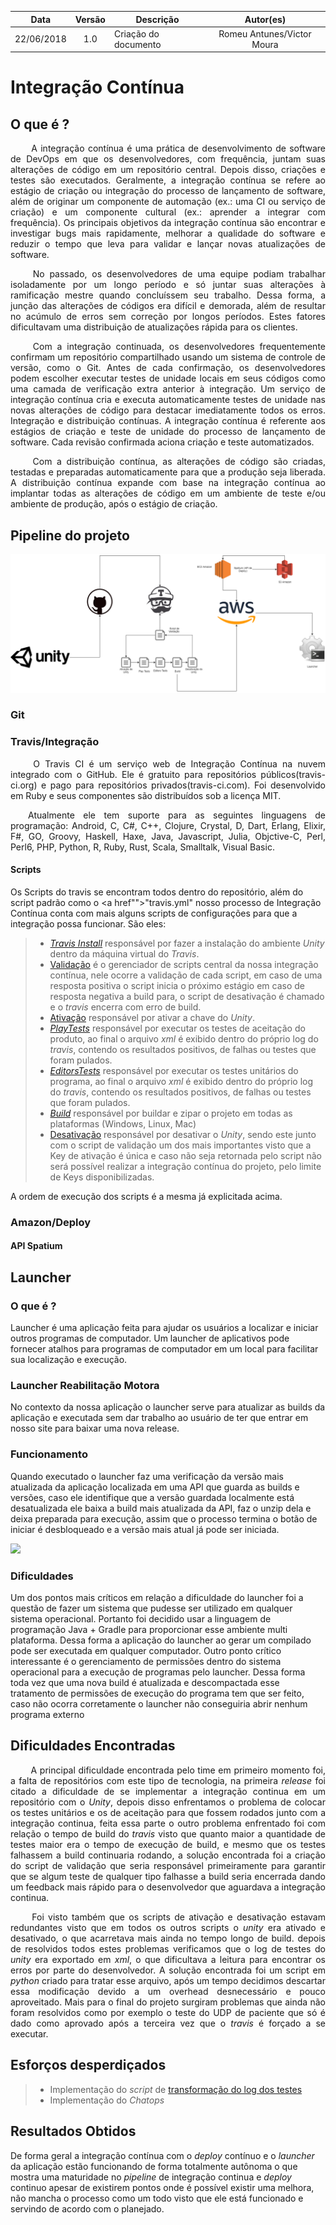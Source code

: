 | Data | Versão | Descrição | Autor(es) |
| :---: | :---: | --- | :---: |
| 22/06/2018 | 1.0 | Criação do documento| Romeu Antunes/Victor Moura |

# Integração Contínua

## O que é ?

<p align="justify">&emsp;&emsp; A integração contínua é uma prática de desenvolvimento de software de DevOps em que os desenvolvedores, com frequência, juntam suas alterações de código em um repositório central. Depois disso, criações e testes são executados. Geralmente, a integração contínua se refere ao estágio de criação ou integração do processo de lançamento de software, além de originar um componente de automação (ex.: uma CI ou serviço de criação) e um componente cultural (ex.: aprender a integrar com frequência). Os principais objetivos da integração contínua são encontrar e investigar bugs mais rapidamente, melhorar a qualidade do software e reduzir o tempo que leva para validar e lançar novas atualizações de software.</p>

<p align="justify">&emsp;&emsp; No passado, os desenvolvedores de uma equipe podiam trabalhar isoladamente por um longo período e só juntar suas alterações à ramificação mestre quando concluíssem seu trabalho. Dessa forma, a junção das alterações de códigos era difícil e demorada, além de resultar no acúmulo de erros sem correção por longos períodos. Estes fatores dificultavam uma distribuição de atualizações rápida para os clientes.</p>

<p align="justify">&emsp;&emsp; Com a integração continuada, os desenvolvedores frequentemente confirmam um repositório compartilhado usando um sistema de controle de versão, como o Git. Antes de cada confirmação, os desenvolvedores podem escolher executar testes de unidade locais em seus códigos como uma camada de verificação extra anterior à integração. Um serviço de integração contínua cria e executa automaticamente testes de unidade nas novas alterações de código para destacar imediatamente todos os erros.
Integração e distribuição contínuas.
A integração contínua é referente aos estágios de criação e teste de unidade do processo de lançamento de software. Cada revisão confirmada aciona criação e teste automatizados. </p>

<p align="justify">&emsp;&emsp; Com a distribuição contínua, as alterações de código são criadas, testadas e preparadas automaticamente para que a produção seja liberada. A distribuição contínua expande com base na integração contínua ao implantar todas as alterações de código em um ambiente de teste e/ou ambiente de produção, após o estágio de criação.</p>

## Pipeline do projeto
![](/docs/integracao_continua/Diagrama_CI.png)

### Git
### Travis/Integração

<p align="justify">&emsp;&emsp; O Travis CI é um serviço web de Integração Contínua na nuvem integrado com o GitHub. Ele é gratuito para repositórios públicos(travis-ci.org) e pago para repositórios privados(travis-ci.com). Foi desenvolvido em Ruby e seus componentes são distribuídos sob a licença MIT.</p>
<p align="justify">&emsp;&emsp;Atualmente ele tem suporte para as seguintes linguagens de programação: Android, C, C#, C++, Clojure, Crystal, D, Dart, Erlang, Elixir, F#, GO, Groovy, Haskell, Haxe, Java, Javascript, Julia, Objctive-C, Perl, Perl6, PHP, Python, R, Ruby, Rust, Scala, Smalltalk, Visual Basic. </p>

#### Scripts
Os Scripts do travis se encontram todos dentro do repositório, além do script padrão como o <a href"">"travis.yml"</a> nosso processo de Integração Contínua conta com mais alguns scripts de configurações para que a integração possa funcionar. São eles:

> - [_Travis Install_](https://github.com/fga-gpp-mds/2018.1-Reabilitacao-Motora/blob/development/Reabilitacao-Motora/Assets/Scripts/travis_install.sh) responsável por fazer a instalação do ambiente _Unity_ dentro da máquina virtual do _Travis_.
> - [Validação](https://github.com/fga-gpp-mds/2018.1-Reabilitacao-Motora/blob/development/Reabilitacao-Motora/Assets/Scripts/travis_validation.sh) é o gerenciador de scripts central da nossa integração contínua, nele ocorre a validação de cada script, em caso de uma resposta positiva o script inicia o próximo estágio em caso de resposta negativa a build para, o script de desativação é chamado e o _travis_ encerra com erro de build.
> - [Ativação](https://github.com/fga-gpp-mds/2018.1-Reabilitacao-Motora/blob/development/Reabilitacao-Motora/Assets/Scripts/travis_unity_key.sh) responsável por ativar a chave do _Unity_.
> - [_PlayTests_](https://github.com/fga-gpp-mds/2018.1-Reabilitacao-Motora/blob/development/Reabilitacao-Motora/Assets/Scripts/travis_tests.sh) responsável por executar os testes de aceitação do produto, ao final o arquivo _xml_ é exibido dentro do próprio log do _travis_, contendo os resultados positivos, de falhas ou testes que foram pulados.
> - [_EditorsTests_](https://github.com/fga-gpp-mds/2018.1-Reabilitacao-Motora/blob/development/Reabilitacao-Motora/Assets/Scripts/travis_tests.sh) responsável por executar os testes unitários do programa, ao final o arquivo _xml_ é exibido dentro do próprio log do _travis_, contendo os resultados positivos, de falhas ou testes que foram pulados.
> - [_Build_](https://github.com/fga-gpp-mds/2018.1-Reabilitacao-Motora/blob/development/Reabilitacao-Motora/Assets/Scripts/travis_build.sh) responsável por buildar e zipar o projeto em todas as plataformas (Windows, Linux, Mac)
> - [Desativação](https://github.com/fga-gpp-mds/2018.1-Reabilitacao-Motora/blob/development/Reabilitacao-Motora/Assets/Scripts/travis_unity_return_key.sh) responsável por desativar o _Unity_, sendo este junto com o script de validação um dos mais importantes visto que a Key de ativação é única e caso não seja retornada pelo script não será possível realizar a integração contínua do projeto, pelo limite de Keys disponibilizadas.

A ordem de execução dos scripts é a mesma já explicitada acima.


### Amazon/Deploy
#### API Spatium

## Launcher

### O que é ?
Launcher é uma aplicação feita para ajudar os usuários a localizar e iniciar outros programas de computador. Um launcher de aplicativos pode fornecer atalhos para programas de computador em um local para facilitar  sua localização e execução.

### Launcher Reabilitação Motora
No contexto da nossa aplicação o launcher serve para atualizar as builds da aplicação e executada sem dar trabalho ao usuário de ter que entrar em nosso site para baixar uma nova release.

### Funcionamento
Quando executado o launcher faz uma verificação da versão mais atualizada da aplicação localizada em uma API que guarda as builds e versões, caso ele identifique que a versão guardada localmente está desatualizada ele baixa a build mais atualizada da API, faz o unzip dela e deixa preparada para execução, assim que o processo termina o botão de iniciar é desbloqueado e a versão mais atual já pode ser iniciada.

![](https://github.com/fga-gpp-mds/2018.1-Reabilitacao-Motora/docs/integracao_continua/Launcher_diagrama.png)

### Dificuldades
Um dos pontos mais críticos em relação a dificuldade do launcher foi a questão de fazer um sistema que pudesse ser utilizado em qualquer sistema operacional. Portanto foi decidido usar a linguagem de programação Java + Gradle para proporcionar esse ambiente multi plataforma. Dessa forma a aplicação do launcher ao gerar um compilado pode ser executada em qualquer computador. Outro ponto crítico interessante é o gerenciamento de permissões dentro do sistema operacional para a execução de programas pelo launcher. Dessa forma toda vez que uma nova build é atualizada e descompactada esse tratamento de permissões de execução do programa tem que ser feito, caso não ocorra corretamente o launcher não conseguiria abrir nenhum programa externo


## Dificuldades Encontradas
<p align="justify">&emsp;&emsp; A principal dificuldade encontrada pelo time em primeiro momento foi, a falta de repositórios com este tipo de tecnologia, na primeira <i>release</i> foi citado a dificuldade de se implementar a integração continua em um repositório com o <i>Unity</i>, depois disso enfrentamos o problema de colocar os testes unitários e os de aceitação para que fossem rodados junto com a integração continua, feita essa parte o outro problema enfrentado foi com relação o tempo de build do <i>travis</i> visto que quanto maior a quantidade de testes maior era o tempo de execução de build, e mesmo que os testes falhassem a build continuaria rodando, a solução encontrada foi a criação do script de validação que seria responsável primeiramente para garantir que se algum teste de qualquer tipo falhasse a build seria encerrada dando um feedback mais rápido para o desenvolvedor que aguardava a integração continua.</p>

<p align="justify">&emsp;&emsp; Foi visto também que os scripts de ativação e desativação estavam redundantes visto que em todos os outros scripts o <i>unity</i> era ativado e desativado, o que acarretava mais ainda no tempo longo de build. depois de resolvidos todos estes problemas verificamos que o log de testes do <i>unity</i> era exportado em <i>xml</i>, o que dificultava a leitura para encontrar os erros por parte do desenvolvedor. A solução encontrada foi um script em <i>python</i> criado para tratar esse arquivo, após um tempo decidimos descartar essa modificação devido a um overhead desnecessário e pouco aproveitado. Mais para o final do projeto surgiram problemas que ainda não foram resolvidos como por exemplo o teste do UDP de paciente que só é dado como aprovado após a terceira vez que o <i>travis</i> é forçado a se executar.</p>

## Esforços desperdiçados
> - Implementação do _script_ de [transformação do log dos testes](https://github.com/fga-gpp-mds/2018.1-Reabilitacao-Motora/blob/development/Reabilitacao-Motora/Assets/Scripts/playTest_log_converter.py)
> - Implementação do _Chatops_

## Resultados Obtidos  
De forma geral a integração contínua com o _deploy_ contínuo e o _launcher_ da aplicação estão funcionando de forma totalmente autônoma o que mostra uma maturidade no _pipeline_ de integração continua e _deploy_ continuo apesar de existirem pontos onde é possível existir uma melhora, não mancha o processo como um todo visto que ele está funcionado e servindo de acordo com o planejado.
